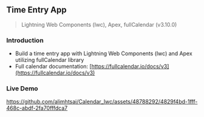 ## Time Entry App
> Lightning Web Components (lwc), Apex, fullCalendar (v3.10.0)

### Introduction
* Build a time entry app with Lightning Web Components (lwc) and Apex utilizing fullCalendar library
* Full calendar documentation: [https://fullcalendar.io/docs/v3](https://fullcalendar.io/docs/v3)

### Live Demo
https://github.com/alimhtsai/Calendar_lwc/assets/48788292/4829f4bd-1fff-468c-abdf-2fa70fffdca7
